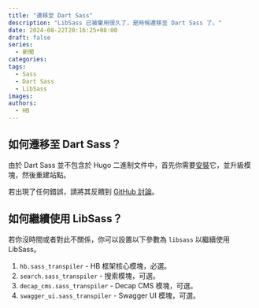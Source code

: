 ```yaml
---
title: "遷移至 Dart Sass"
description: "LibSass 已被棄用很久了，是時候遷移至 Dart Sass 了。"
date: 2024-08-22T20:16:25+08:00
draft: false
series:
  - 新聞
categories:
tags:
  - Sass
  - Dart Sass
  - LibSass
images:
authors:
  - HB
---
```


## 如何遷移至 Dart Sass？

由於 Dart Sass 並不包含於 Hugo 二進制文件中，首先你需要[安裝](https://sass-lang.com/install/)它，並升級模塊，然後重建站點。

若出現了任何錯誤，請將其反饋到 [GitHub 討論](https://github.com/orgs/hbstack/discussions)。

## 如何繼續使用 LibSass？

若你沒時間或者對此不關係，你可以設置以下參數為 `libsass` 以繼續使用 LibSass。

1. `hb.sass_transpiler` - HB 框架核心模塊，必選。
2. `search.sass_transpiler` - 搜索模塊，可選。
3. `decap_cms.sass_transpiler` - Decap CMS 模塊，可選。
4. `swagger_ui.sass_transpiler` - Swagger UI 模塊，可選。
